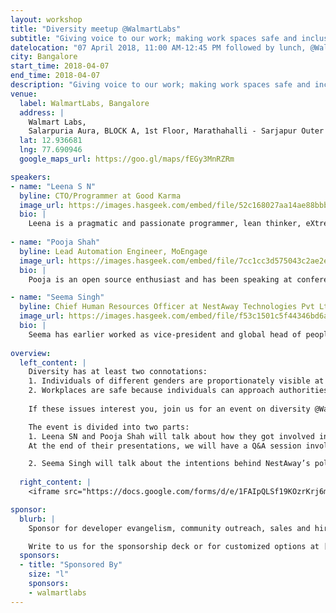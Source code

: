 ```yaml
---
layout: workshop
title: "Diversity meetup @WalmartLabs"
subtitle: "Giving voice to our work; making work spaces safe and inclusive."
datelocation: "07 April 2018, 11:00 AM-12:45 PM followed by lunch, @WalmartLabs, Bangalore"
city: Bangalore
start_time: 2018-04-07
end_time: 2018-04-07
description: "Giving voice to our work; making work spaces safe and inclusive."
venue:
  label: WalmartLabs, Bangalore
  address: |
    Walmart Labs,
    Salarpuria Aura, BLOCK A, 1st Floor, Marathahalli - Sarjapur Outer Ring Rd, Kaverappa Layout, Kadubeesanahalli, Bengaluru, Karnataka 560103, India
  lat: 12.936681
  lng: 77.690946
  google_maps_url: https://goo.gl/maps/fEGy3MnRZRm

speakers:
- name: "Leena S N"
  byline: CTO/Programmer at Good Karma
  image_url: https://images.hasgeek.com/embed/file/52c168027aa14ae88bbb885aba40f745
  bio: |
    Leena is a pragmatic and passionate programmer, lean thinker, eXtreme Programming evangelist, hooked into Continuous Delivery, Leena is mother of two lovely angels.
  
- name: "Pooja Shah"
  byline: Lead Automation Engineer, MoEngage
  image_url: https://images.hasgeek.com/embed/file/7cc1cc3d575043c2ae2edfdb6b9aca39
  bio: |
    Pooja is an open source enthusiast and has been speaking at conferences worldwide. She spoke about the “Alice the Bot” created for improving alert management at Rootconf 2017: http://hsgk.in/2DqMzRk.

- name: "Seema Singh"
  byline: Chief Human Resources Officer at NestAway Technologies Pvt Ltd
  image_url: https://images.hasgeek.com/embed/file/f53c1501c5f44346bd6af7c24fc9e063
  bio: |
    Seema has earlier worked as vice-president and global head of people operations at InMobi. Prior to InMobi, led HR for Amazon in India.
    
overview:
  left_content: |
    Diversity has at least two connotations:
    1. Individuals of different genders are proportionately visible at workplaces and outside. By visibility, we mean,  that authority is distributed across men, women and persons of non-binary genders rather than being concentrated in one gender.
    2. Workplaces are safe because individuals can approach authorities and management on sensitive matters without fear of their concerns not being heard.
     
    If these issues interest you, join us for an event on diversity @WalmartLabs, on 7 April 2018.

    The event is divided into two parts:
    1. Leena SN and Pooja Shah will talk about how they got involved in developer communities, and started speaking about their work in different forums including conferences, meetups, on Twitter and blogs. By narrating these journeys, Leena and Pooja will outline how their authority has evolved – in the community and at their workplaces – and the impact this has made on their psychological and professional lives.
    At the end of their presentations, we will have a Q&A session involving participants.

    2. Seema Singh will talk about the intentions behind NestAway’s policy to hire persons of non-binary gender as part of their workforce. She will speak about how NestAway made this policy part of its charter. Incorporating this policy involved preparation and organizing the team for a pilot. Seema will tell us how the initial steps were planned and executed.
      
  right_content: |
    <iframe src="https://docs.google.com/forms/d/e/1FAIpQLSf19KOzrKrj6m_uUoThubKM4Sl7e9z55-q6sOuWUQ3VgRBZUA/viewform?embedded=true" frameborder="0" marginheight="0" marginwidth="0" style="width:100%; height:45rem;">Loading...</iframe>

sponsor:
  blurb: |
    Sponsor for developer evangelism, community outreach, sales and hiring.

    Write to us for the sponsorship deck or for customized options at [info@hasgeek.com](mailto:info@hasgeek.com)
  sponsors:
  - title: "Sponsored By"
    size: "l"
    sponsors:
    - walmartlabs     
---
```


